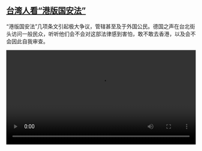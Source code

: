 <!--1593770040000-->
[台湾人看“港版国安法”](https://www.dw.com/zh/%E5%8F%B0%E6%B9%BE%E4%BA%BA%E7%9C%8B%E2%80%9C%E6%B8%AF%E7%89%88%E5%9B%BD%E5%AE%89%E6%B3%95%E2%80%9D/a-54036044)
------

<p>“港版国安法”几项条文引起极大争议，管辖甚至及于外国公民。德国之声在台北街头访问一般民众，听听他们会不会对这部法律感到害怕，敢不敢去香港，以及会不会因此自我审查。</small></p><video src="https://tvdownloaddw-a.akamaihd.net/dwtv_video/flv/vdt_zh/2020/bchi200703_002_taiwan_01i_sd_sor.mp4" controls style="width:100%"></video>
